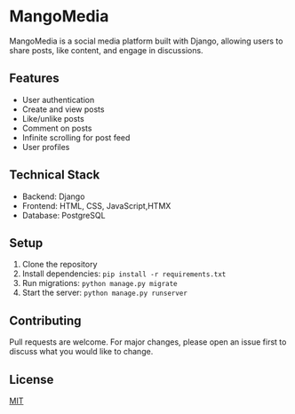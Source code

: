 # MangoMedia

MangoMedia is a social media platform built with Django, allowing users to share posts, like content, and engage in discussions.

## Features

- User authentication
- Create and view posts
- Like/unlike posts
- Comment on posts
- Infinite scrolling for post feed
- User profiles

## Technical Stack

- Backend: Django
- Frontend: HTML, CSS, JavaScript,HTMX
- Database: PostgreSQL


## Setup

1. Clone the repository
2. Install dependencies: `pip install -r requirements.txt`
3. Run migrations: `python manage.py migrate`
4. Start the server: `python manage.py runserver`

## Contributing

Pull requests are welcome. For major changes, please open an issue first to discuss what you would like to change.

## License

[MIT](https://choosealicense.com/licenses/mit/)
